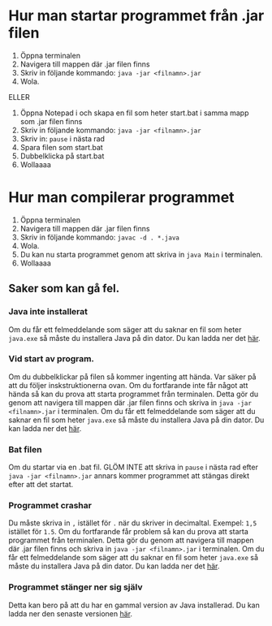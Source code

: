 # Hur man startar programmet från .jar filen
1. Öppna terminalen
2. Navigera till mappen där .jar filen finns
3. Skriv in följande kommando: `java -jar <filnamn>.jar`
4. Wola.

ELLER
1. Öppna Notepad i och skapa en fil som heter start.bat i samma mapp som .jar filen finns
2. Skriv in följande kommando: `java -jar <filnamn>.jar`
3. Skriv in: `pause` i nästa rad
4. Spara filen som start.bat
5. Dubbelklicka på start.bat
6. Wollaaaa

# Hur man compilerar programmet
1. Öppna terminalen
2. Navigera till mappen där .jar filen finns
3. Skriv in följande kommando: `javac -d . *.java`
4. Wola.
5. Du kan nu starta programmet genom att skriva in `java Main` i terminalen.
6. Wollaaaa

## Saker som kan gå fel.
### Java inte installerat
Om du får ett felmeddelande som säger att du saknar en fil som heter `java.exe` så måste du installera Java på din dator. Du kan ladda ner det [här](https://www.java.com/en/download/).
### Vid start av program.
Om du dubbelklickar på filen så kommer ingenting att hända. Var säker på att du följer inskstruktionerna ovan. Om du fortfarande inte får något att hända så kan du prova att starta programmet från terminalen. Detta gör du genom att navigera till mappen där .jar filen finns och skriva in `java -jar <filnamn>.jar` i terminalen. Om du får ett felmeddelande som säger att du saknar en fil som heter `java.exe` så måste du installera Java på din dator. Du kan ladda ner det [här](https://www.java.com/en/download/).
### Bat filen
Om du startar via en .bat fil. GLÖM INTE att skriva in `pause` i nästa rad efter `java -jar <filnamn>.jar` annars kommer programmet att stängas direkt efter att det startat.
### Programmet crashar
Du måste skriva in `,` istället för `.` när du skriver in decimaltal. Exempel: `1,5` istället för `1.5`. Om du fortfarande får problem så kan du prova att starta programmet från terminalen. Detta gör du genom att navigera till mappen där .jar filen finns och skriva in `java -jar <filnamn>.jar` i terminalen. Om du får ett felmeddelande som säger att du saknar en fil som heter `java.exe` så måste du installera Java på din dator. Du kan ladda ner det [här](https://www.java.com/en/download/).
### Programmet stänger ner sig själv
Detta kan bero på att du har en gammal version av Java installerad. Du kan ladda ner den senaste versionen [här](https://www.java.com/en/download/).
